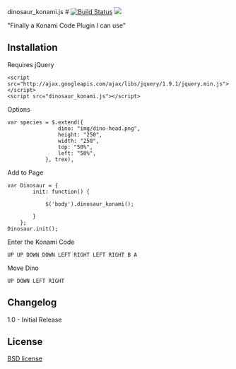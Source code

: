 dinosaur_konami.js # [![Build Status](https://travis-ci.org/yeoman/yo.svg?branch=master)](https://travis-ci.org/yeoman/yo) ![](http://img.shields.io/badge/unicorn-approved-ff69b4.svg)

"Finally a Konami Code Plugin I can use"

## Installation

Requires jQuery 

```
<script src="http://ajax.googleapis.com/ajax/libs/jquery/1.9.1/jquery.min.js"></script>
<script src="dinosaur_konami.js"></script> 
```

Options
```
var species = $.extend({
                dino: "img/dino-head.png",
                height: "250",
                width: "250",
                top: "50%",
                left: "50%",
            }, trex),
```

Add to Page
```
var Dinosaur = {
	    init: function() {

	        $('body').dinosaur_konami();
	    
	    }
	};
Dinosaur.init();	
```

Enter the Konami Code
```
UP UP DOWN DOWN LEFT RIGHT LEFT RIGHT B A
```

Move Dino
```
UP DOWN LEFT RIGHT
```

## Changelog

1.0 - Initial Release

## License

[BSD license](http://opensource.org/licenses/bsd-license.php)
